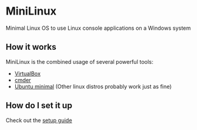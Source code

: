 # MiniLinux
Minimal Linux OS to use Linux console applications on a Windows system

## How it works
MiniLinux is the combined usage of several powerful tools:
* [VirtualBox](https://www.virtualbox.org/)
* [cmder](http://cmder.net/)
* [Ubuntu minimal](https://help.ubuntu.com/community/Installation/MinimalCD) (Other linux distros probably work just as fine)

## How do I set it up
Check out the [setup guide](setup.md)